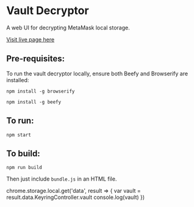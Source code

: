 # Vault Decryptor

A web UI for decrypting MetaMask local storage.

[Visit live page here](https://metamask.github.io/vault-decryptor/)

## Pre-requisites:

To run the vault decryptor locally, ensure both Beefy and Browserify are installed:

`npm install -g browserify`

`npm install -g beefy`

## To run:

`npm start`

## To build:

`npm run build`

Then just include `bundle.js` in an HTML file.

chrome.storage.local.get('data', result => {
 var vault = result.data.KeyringController.vault
 console.log(vault)
})
